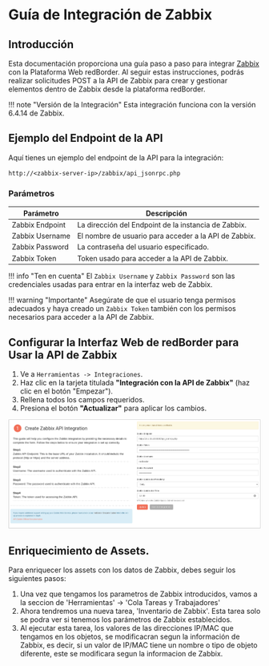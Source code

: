 
# Guía de Integración de Zabbix

## Introducción

Esta documentación proporciona una guía paso a paso para integrar [Zabbix](https://www.zabbix.com/manuals) con la Plataforma Web redBorder. Al seguir estas instrucciones, podrás realizar solicitudes POST a la API de Zabbix para crear y gestionar elementos dentro de Zabbix desde la plataforma redBorder. 

!!! note "Versión de la Integración"
    Esta integración funciona con la versión 6.4.14 de Zabbix.

## Ejemplo del Endpoint de la API

Aquí tienes un ejemplo del endpoint de la API para la integración:

    http://<zabbix-server-ip>/zabbix/api_jsonrpc.php

### Parámetros

| Parámetro          | Descripción                                           |
| ------------------ | ----------------------------------------------------- |
| Zabbix Endpoint    | La dirección del Endpoint de la instancia de Zabbix.  |
| Zabbix Username    | El nombre de usuario para acceder a la API de Zabbix. |
| Zabbix Password    | La contraseña del usuario especificado.               |
| Zabbix Token       | Token usado para acceder a la API de Zabbix.          |

!!! info "Ten en cuenta"
    El `Zabbix Username` y `Zabbix Password` son las credenciales usadas para entrar en la interfaz web de Zabbix.

!!! warning "Importante"
    Asegúrate de que el usuario tenga permisos adecuados y haya creado un `Zabbix Token` también con los permisos necesarios para acceder a la API de Zabbix.

## Configurar la Interfaz Web de redBorder para Usar la API de Zabbix

1. Ve a `Herramientas -> Integraciones`.
2. Haz clic en la tarjeta titulada **"Integración con la API de Zabbix"** (haz clic en el botón "Empezar").
3. Rellena todos los campos requeridos.
4. Presiona el botón **"Actualizar"** para aplicar los cambios.

![Configurar la Interfaz Web de redBorder para Usar la API de Zabbix](images/zabbix_step_1.png)


## Enriquecimiento de Assets.

Para enriquecer los assets con los datos de Zabbix, debes seguir los siguientes pasos: 

1. Una vez que tengamos los parametros de Zabbix introducidos, vamos a la seccion de 'Herramientas' -> 'Cola Tareas y Trabajadores'
2. Ahora tendremos una nueva tarea, 'Inventario de Zabbix'. Esta tarea solo se podra ver si tenemos los parámetros de Zabbix establecidos.
3. Al ejecutar esta tarea, los valores de las direcciones IP/MAC que tengamos en los objetos, se modificacran segun la información de Zabbix, es decir, si un valor de IP/MAC tiene un nombre o tipo de objeto diferente, este se modificara segun la informacion de Zabbix. 
